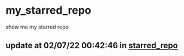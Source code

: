 # my_starred_repo
show me my starred repo

update at 02/07/22 00:42:46 in [starred_repo](./index.html)
---

